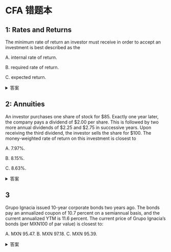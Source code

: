# CFA 错题本

## 1: Rates and Returns

The minimum rate of return an investor must receive in order to accept an investment is best described as the

A. internal rate of return.

B. required rate of return.

C. expected return.

<details><summary>答案</summary>
Solution B
A. Incorrect. The required rate of return is the minimum rate of return an investor must receive in order to accept an investment. The internal rate of return is the discount rate that makes net present value equal to zero.
B. Correct. The required rate of return is the minimum rate of return an investor must receive in order to accept an investment.
C. Incorrect. The required rate of return is the minimum rate of return an investor must receive in order to accept an investment. The expected return is based on the expected value of a random variable and is not the minimum rate of return an investor must receive in order to accept an investment (i.e., the expected return could also be negative).
> Rates and Returns
interpret interest rates as required rates of return, discount rates, or opportunity costs and explain an interest rate as the sum of a real risk-free rate and premiums that compensate investors for bearing distinct types of risk
</details>

## 2: Annuities

An investor purchases one share of stock for \$85. Exactly one year later, the company pays a dividend of \$2.00 per share. This is followed by two more annual dividends of \$2.25 and \$2.75 in successive years. Upon receiving the third dividend, the investor sells the share for \$100. The money-weighted rate of return on this investment is closest to

A. 7.97%.

B. 8.15%.

C. 8.63%.

<details><summary>答案</summary>
Solution B
</details>

## 3

Grupo Ignacia issued 10-year corporate bonds two years ago. The bonds pay an annualized coupon of 10.7 percent on a semiannual basis, and the current annualized YTM is 11.6 percent. The current price of Grupo Ignacia’s bonds (per MXN100 of par value) is closest to:

A. MXN 95.47.
B. MXN 97.18.
C. MXN 95.39.

<details><summary>答案</summary>
Solution C
coupon = 5.35

discount rate = 5.8

number of periods = 16

FV_2 = 1/(1 + r) + 1/(1 + r)^2 + ... + 1/(1 + r)^16 + 100/(1 + r)^16

用付息时间来线性导出年化收益率
</details>
